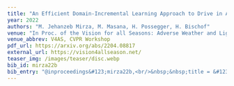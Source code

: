 ```yaml
---
title: "An Efficient Domain-Incremental Learning Approach to Drive in All Weather Conditions"
year: 2022
authors: "M. Jehanzeb Mirza, M. Masana, H. Possegger, H. Bischof"
venue: "In Proc. of the Vision for all Seasons: Adverse Weather and Lighting Conditions Workshop"
venue_abbrev: V4AS, CVPR Workshop
pdf_url: https://arxiv.org/abs/2204.08817
external_url: https://vision4allseason.net/
teaser_img: /images/teaser/disc.webp
bib_id: mirza22b
bib_entry: "@inproceedings&#123;mirza22b,<br/>&nbsp;&nbsp;title = &#123;An Efficient Domain-Incremental Learning Approach to Drive in All Weather Conditions&#125;,<br/>&nbsp;&nbsp;author = &#123;M. Jehanzeb Mirza and Marc Masana and Horst Possegger and Horst Bischof&#125;,<br/>&nbsp;&nbsp;booktitle = &#123;Proc. of the Vision for all Seasons: Adverse Weather and Lighting Conditions Workshop (V4AS, CVPR Workshop)&#125;,<br/>&nbsp;&nbsp;year = &#123;2022&#125;<br/>&#125;"
---
```

